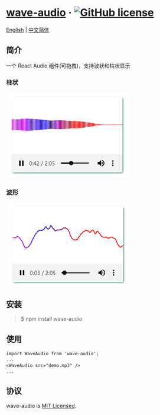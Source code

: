 # [wave-audio](https://reactjs.org/) &middot; [![GitHub license](https://img.shields.io/badge/license-MIT-blue.svg)](./LICENSE)
[English](./README.md) | [中文简体](./README-zh.md)

## 简介

一个 React Audio 组件(可拖拽)，支持波状和柱状显示

### 柱状

![image](./image/bar.png)

### 波形

![image](./image/wave.png)

## 安装

> \$ npm install wave-audio

## 使用

```
import WaveAudio from 'wave-audio';
...
<WaveAudio src="demo.mp3" />
...
```

## 协议
wave-audio is [MIT Licensed](./LICENSE).
